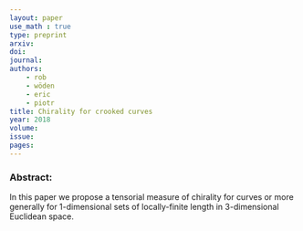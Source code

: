 ```yaml
---
layout: paper
use_math : true
type: preprint
arxiv: 
doi: 
journal:
authors:
    - rob
    - wöden
    - eric
    - piotr
title: Chirality for crooked curves
year: 2018
volume: 
issue: 
pages: 
---
```

### Abstract:

In this paper we propose a tensorial measure of chirality for curves or more generally for 1-dimensional sets of locally-finite length in 3-dimensional Euclidean space. 